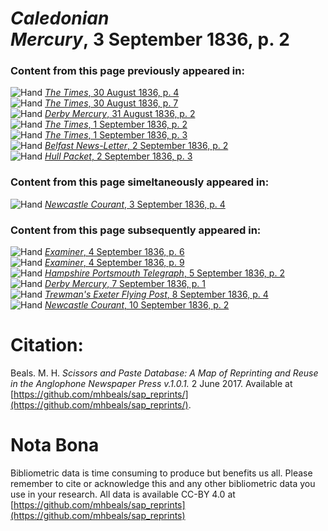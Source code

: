 # *Caledonian Mercury*, 3 September 1836, p. 2  
  
### Content from this page previously appeared in:  
![Hand](http://scissorsandpaste.net/wp-content/uploads/2017/06/smallhandpointer.png) [*The Times*, 30 August 1836, p. 4](https://mhbeals.github.io/sap_html/The-Times/The-Times-30-August-1836-p-4)  
![Hand](http://scissorsandpaste.net/wp-content/uploads/2017/06/smallhandpointer.png) [*The Times*, 30 August 1836, p. 7](https://mhbeals.github.io/sap_html/The-Times/The-Times-30-August-1836-p-7)  
![Hand](http://scissorsandpaste.net/wp-content/uploads/2017/06/smallhandpointer.png) [*Derby Mercury*, 31 August 1836, p. 2](https://mhbeals.github.io/sap_html/Derby-Mercury/Derby-Mercury-31-August-1836-p-2)  
![Hand](http://scissorsandpaste.net/wp-content/uploads/2017/06/smallhandpointer.png) [*The Times*, 1 September 1836, p. 2](https://mhbeals.github.io/sap_html/The-Times/The-Times-1-September-1836-p-2)  
![Hand](http://scissorsandpaste.net/wp-content/uploads/2017/06/smallhandpointer.png) [*The Times*, 1 September 1836, p. 3](https://mhbeals.github.io/sap_html/The-Times/The-Times-1-September-1836-p-3)  
![Hand](http://scissorsandpaste.net/wp-content/uploads/2017/06/smallhandpointer.png) [*Belfast News-Letter*, 2 September 1836, p. 2](https://mhbeals.github.io/sap_html/Belfast-News-Letter/Belfast-News-Letter-2-September-1836-p-2)  
![Hand](http://scissorsandpaste.net/wp-content/uploads/2017/06/smallhandpointer.png) [*Hull Packet*, 2 September 1836, p. 3](https://mhbeals.github.io/sap_html/Hull-Packet/Hull-Packet-2-September-1836-p-3)  
  
### Content from this page simeltaneously appeared in:  
![Hand](http://scissorsandpaste.net/wp-content/uploads/2017/06/smallhandpointer.png) [*Newcastle Courant*, 3 September 1836, p. 4](https://mhbeals.github.io/sap_html/Newcastle-Courant/Newcastle-Courant-3-September-1836-p-4)  
  
### Content from this page subsequently appeared in:  
![Hand](http://scissorsandpaste.net/wp-content/uploads/2017/06/smallhandpointer.png) [*Examiner*, 4 September 1836, p. 6](https://mhbeals.github.io/sap_html/Examiner/Examiner-4-September-1836-p-6)  
![Hand](http://scissorsandpaste.net/wp-content/uploads/2017/06/smallhandpointer.png) [*Examiner*, 4 September 1836, p. 9](https://mhbeals.github.io/sap_html/Examiner/Examiner-4-September-1836-p-9)  
![Hand](http://scissorsandpaste.net/wp-content/uploads/2017/06/smallhandpointer.png) [*Hampshire Portsmouth Telegraph*, 5 September 1836, p. 2](https://mhbeals.github.io/sap_html/Hampshire-Portsmouth-Telegraph/Hampshire-Portsmouth-Telegraph-5-September-1836-p-2)  
![Hand](http://scissorsandpaste.net/wp-content/uploads/2017/06/smallhandpointer.png) [*Derby Mercury*, 7 September 1836, p. 1](https://mhbeals.github.io/sap_html/Derby-Mercury/Derby-Mercury-7-September-1836-p-1)  
![Hand](http://scissorsandpaste.net/wp-content/uploads/2017/06/smallhandpointer.png) [*Trewman's Exeter Flying Post*, 8 September 1836, p. 4](https://mhbeals.github.io/sap_html/Trewman's-Exeter-Flying-Post/Trewman's-Exeter-Flying-Post-8-September-1836-p-4)  
![Hand](http://scissorsandpaste.net/wp-content/uploads/2017/06/smallhandpointer.png) [*Newcastle Courant*, 10 September 1836, p. 2](https://mhbeals.github.io/sap_html/Newcastle-Courant/Newcastle-Courant-10-September-1836-p-2)  


# Citation: 

Beals. M. H. *Scissors and Paste Database: A Map of Reprinting and Reuse in the Anglophone Newspaper Press v.1.0.1.* 2 June 2017. Available at [https://github.com/mhbeals/sap_reprints/](https://github.com/mhbeals/sap_reprints/). 

# Nota Bona

Bibliometric data is time consuming to produce but benefits us all. Please remember to cite or acknowledge this and any other bibliometric data you use in your research. All data is available CC-BY 4.0 at [https://github.com/mhbeals/sap_reprints](https://github.com/mhbeals/sap_reprints)